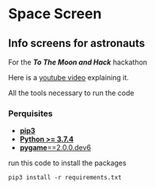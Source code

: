 # Space Screen
## Info screens for astronauts
For the ***To The Moon and Hack*** hackathon

Here is a [youtube video](https://tothemoonandhack.devpost.com/?ref_content=default&ref_feature=challenge&ref_medium=discover) explaining it.

All the tools necessary to run the code

### Perquisites

- [__pip3__](https://pip.pypa.io/en/stable/)
- [__Python >= 3.7.4__](https://www.python.org)
- [__pygame__==2.0.0.dev6](https://openchttps://www.pygame.org/news)


run this code to install the packages
```
pip3 install -r requirements.txt
```

